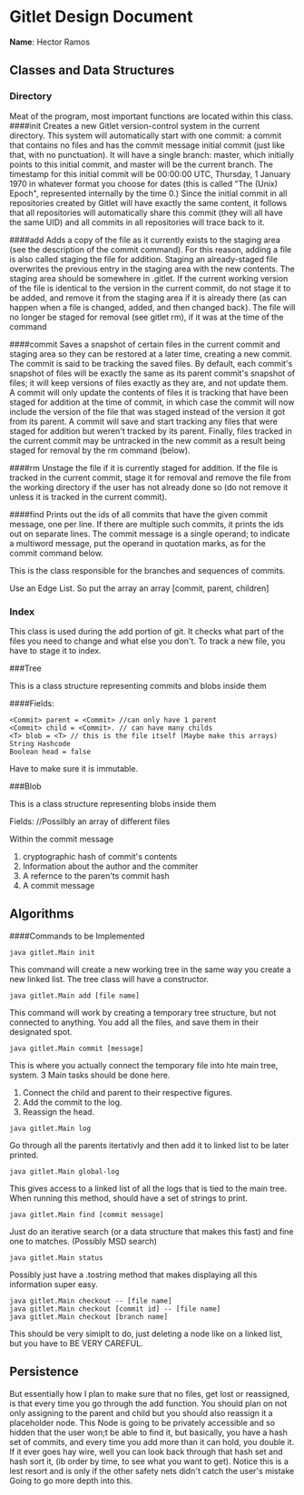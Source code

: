 # Gitlet Design Document

**Name**: Hector Ramos

## Classes and Data Structures

### Directory
Meat of the program, most important functions are located within this class.
####init
Creates a new Gitlet version-control system in the current directory. This system will automatically start with one commit: a commit that contains no files and has the commit message initial commit (just like that, with no punctuation). It will have a single branch: master, which initially points to this initial commit, and master will be the current branch. The timestamp for this initial commit will be 00:00:00 UTC, Thursday, 1 January 1970 in whatever format you choose for dates (this is called "The (Unix) Epoch", represented internally by the time 0.) Since the initial commit in all repositories created by Gitlet will have exactly the same content, it follows that all repositories will automatically share this commit (they will all have the same UID) and all commits in all repositories will trace back to it.

####add 
Adds a copy of the file as it currently exists to the staging area (see the description of the commit command). For this reason, adding a file is also called staging the file for addition. Staging an already-staged file overwrites the previous entry in the staging area with the new contents. The staging area should be somewhere in .gitlet. If the current working version of the file is identical to the version in the current commit, do not stage it to be added, and remove it from the staging area if it is already there (as can happen when a file is changed, added, and then changed back). The file will no longer be staged for removal (see gitlet rm), if it was at the time of the command


####commit 
Saves a snapshot of certain files in the current commit and staging area so they can be restored at a later time, creating a new commit. The commit is said to be tracking the saved files. By default, each commit's snapshot of files will be exactly the same as its parent commit's snapshot of files; it will keep versions of files exactly as they are, and not update them. A commit will only update the contents of files it is tracking that have been staged for addition at the time of commit, in which case the commit will now include the version of the file that was staged instead of the version it got from its parent. A commit will save and start tracking any files that were staged for addition but weren't tracked by its parent. Finally, files tracked in the current commit may be untracked in the new commit as a result being staged for removal by the rm command (below).

####rm
Unstage the file if it is currently staged for addition. If the file is tracked in the current commit, stage it for removal and remove the file from the working directory if the user has not already done so (do not remove it unless it is tracked in the current commit).

####find
Prints out the ids of all commits that have the given commit message, one per line. If there are multiple such commits, it prints the ids out on separate lines. The commit message is a single operand; to indicate a multiword message, put the operand in quotation marks, as for the commit command below.


This is the class responsible for the branches and sequences of commits.

Use an Edge List. So put the array an array 
[commit, parent, children]


### Index 
This class is used during the add portion of git.
It checks what part of the files you need to change and what else you don't.
To track a new file, you have to stage it to index.

###Tree

This is a class structure representing commits and blobs inside them

####Fields:
```` 
<Commit> parent = <Commit> //can only have 1 parent
<Commit> child = <Commit>. // can have many childs
<T> blob = <T> // this is the file itself (Maybe make this arrays)
String Hashcode
Boolean head = false
`````
Have to make sure it is immutable. 

###Blob

This is a class structure representing blobs inside them

Fields:
    //Possilbly an array of different files

Within the commit message 
1. cryptographic hash of commit's contents
1. Information about the author and the commiter
3. A refernce to the paren'ts commit hash
4. A commit message



## Algorithms
####Commands to be Implemented

```
java gitlet.Main init
```
This command will create a new working tree in the same way you create a new linked list. The tree class will have a constructor.

````
java gitlet.Main add [file name]
````
This command will work by creating a temporary tree structure, but not connected to anything.
You add all the files, and save them in their designated spot.
````
java gitlet.Main commit [message]
````
This is where you actually connect the temporary file into  hte main tree, system. 3 Main tasks should be done here.
1. Connect the child and parent to their respective figures.
2. Add the commit to the log.
3. Reassign the head.
````
java gitlet.Main log
````
Go through all the parents itertativly and then add it to linked list to be later printed.
````
java gitlet.Main global-log
````
This gives access to a linked list of all the logs that is tied to the main tree. When running this method, should have 
a set of strings to print.
````
java gitlet.Main find [commit message]
````
Just do an iterative search (or a data structure that makes this fast) and fine one to matches. (Possibly MSD search)
````
java gitlet.Main status
````
Possibly just have a .tostring method that makes displaying all this information super easy.
````
java gitlet.Main checkout -- [file name]
java gitlet.Main checkout [commit id] -- [file name]
java gitlet.Main checkout [branch name]
```` 
This should be very simiplt to do, just deleting a node like on a linked list, but you have to BE VERY CAREFUL.





## Persistence

But essentially how I plan to make sure that no files, get lost or reassigned, is that every time you go through the add function.
You should plan on not only assigning to the parent and child but you should also reassign it a placeholder node. This
Node is going to be privately accessible and so hidden that the user won;t be able to find it, but basically, you have a hash 
set of commits, and every time you add more than it can hold, you double it. If it ever goes hay wire, well you can look back 
through that hash set and hash sort it, (ib order by time, to see what you want to get). Notice this is a lest resort and 
is only if the other safety nets didn't catch the user's mistake 
Going to go more depth into this.

